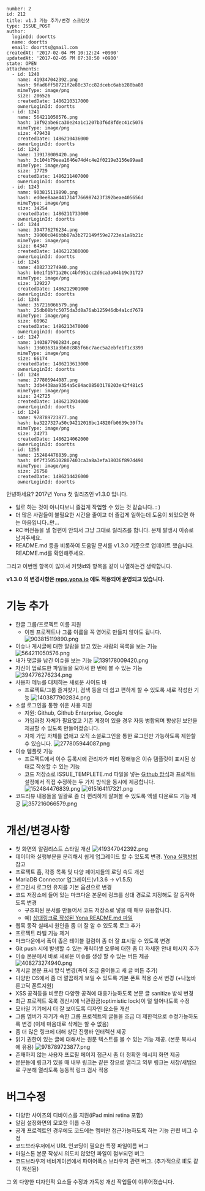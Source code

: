 ```
number: 2
id: 212
title: v1.3 기능 추가/변경 스크린샷
type: ISSUE_POST
author:
  loginId: doortts
  name: doortts
  email: doortts@gmail.com
createdAt: '2017-02-04 PM 10:12:24 +0900'
updatedAt: '2017-02-05 PM 07:38:50 +0900'
state: OPEN
attachments:
  - id: 1240
    name: 419347042392.png
    hash: 9fad6ff50721f2e80c37cc82dcebc6abb280ba80
    mimeType: image/png
    size: 206526
    createdDate: 1486210317000
    ownerLoginId: doortts
  - id: 1241
    name: 564211050576.png
    hash: 18f92abe6ca30e24a1c1207b3f6d8fdec41c5076
    mimeType: image/png
    size: 479438
    createdDate: 1486210436000
    ownerLoginId: doortts
  - id: 1242
    name: 139178009420.png
    hash: 3c104b79eea1646e74d4c4e2f0219e3156e99aa8
    mimeType: image/png
    size: 17729
    createdDate: 1486211407000
    ownerLoginId: doortts
  - id: 1243
    name: 903815119890.png
    hash: ed0ee8aae441714f766987423f392beae405656d
    mimeType: image/png
    size: 34254
    createdDate: 1486211733000
    ownerLoginId: doortts
  - id: 1244
    name: 394776276234.png
    hash: 39000c846bbb87a3b272149f59e2723ea1a9b21c
    mimeType: image/png
    size: 64347
    createdDate: 1486212380000
    ownerLoginId: doortts
  - id: 1245
    name: 408273274940.png
    hash: b0e1f1571a20cc4bf951cc2d6ca3a04b19c31727
    mimeType: image/png
    size: 129227
    createdDate: 1486212901000
    ownerLoginId: doortts
  - id: 1246
    name: 357216066579.png
    hash: 25db08bfc5075da3d8a76ab125946db4a1cd7679
    mimeType: image/png
    size: 60962
    createdDate: 1486213470000
    ownerLoginId: doortts
  - id: 1247
    name: 1403877902834.png
    hash: 13603631a3b60c885f66c7aec5a2ebfe1f1c3399
    mimeType: image/png
    size: 66174
    createdDate: 1486213613000
    ownerLoginId: doortts
  - id: 1248
    name: 277805944087.png
    hash: 3db4438aa9354a5c84ac08503178203e42f481c5
    mimeType: image/png
    size: 242725
    createdDate: 1486213934000
    ownerLoginId: doortts
  - id: 1249
    name: 978789723877.png
    hash: ba3227327a50c94212018bc14820fb0639c30f7e
    mimeType: image/png
    size: 24273
    createdDate: 1486214062000
    ownerLoginId: doortts
  - id: 1250
    name: 152484476839.png
    hash: 0f7f3505102807403ca3a8a3efa18036f897d490
    mimeType: image/png
    size: 26758
    createdDate: 1486214426000
    ownerLoginId: doortts
```
안녕하세요? 2017년 Yona 첫 릴리즈인 v1.3.0 입니다.

- 일로 하는 것이 아니다보니 즐겁게 작업할 수 있는 것 같습니다. : )
- 더 많은 사람들이 불필요한 시간을 줄이고 더 즐겁게 일하는데 도움이 되었으면 하는 마음입니다..만...
- RC 버전등을 낼 형편이 안되서 그냥 그대로 릴리즈를 합니다. 문제 발생시 이슈로 남겨주세요. 
-  README.md 등을 비롯하여 도움말 문서를 v1.3.0 기준으로 업데이트 했습니다. README.md를 확인해주세요.

그리고 이번엔 항목이 많아서 커밋id와 항목을 같이 나열하는건 생략합니다.

**v1.3.0 의 변경사항은 [repo.yona.io](https://repo.yona.io) 에도 적용되어 운영되고 있습니다.**

기능 추가
===
- 한글 그룹/프로젝트 이름 지원
  - 이젠 프로젝트나 그룹 이름을 꼭 영어로 만들지 않아도 됩니다.
![903815119890.png](/files/1243)
- 이슈나 게시글에 대한 알람을 받고 있는 사람의 목록을 보는 기능
![564211050576.png](/files/1241)
- 내가 댓글을 남긴 이슈을 보는 기능
![139178009420.png](/files/1242)
- 자신이 업로드한 파일들을 모아서 한 번에 볼 수 있는 기능
![394776276234.png](/files/1244)
- 사용자 메뉴를 대체하는 새로운 사이드 바
  - 프로젝트/그룹 즐겨찾기, 검색 등을 더 쉽고 편하게 할 수 있도록 새로 작성한 기능
![1403877902834.png](/files/1247)
- 소셜 로그인을 통한 쉬운 사용 지원
  - 지원: Github, Github Enterprise, Google 
  - 가입과정 자체가 필요없고 기존 계정이 있을 경우 자동 병합되며 향상된 보안을 제공할 수 있도록 만들어졌습니다.
  - 자체 가입 자체를 없애고 오직 소셜로그인을 통한 로그인만 가능하도록 제한할 수 있습니다.
![277805944087.png](/files/1248)
- 이슈 템플릿 기능
  - 프로젝트에서 이슈 등록시에 관리자가 미리 정해놓은 이슈 템플릿이 표시된 상태로 작성할 수 있는 기능
  - 코드 저장소로 ISSUE_TEMPLETE.md 파일을 넣는 [Github 방식](https://help.github.com/articles/creating-an-issue-template-for-your-repository/)과 프로젝트 설정에서 직접 수정하는 두 가지 방식을 동시에 제공합니다.
![152484476839.png](/files/1250)
![615164117321.png](/files/1251)
- 코드리뷰 내용들을 일괄로 좀 더 편리하게 살펴볼 수 있도록 엑셀 다운로드 기능 제공
![357216066579.png](/files/1246)



개선/변경사항
===
- 첫 화면의 알림리스트 스타일 개선
![419347042392.png](/files/1240)
- 데이터와 실행부분을 분리해서 쉽게 업그레이드 할 수 있도록 변경. [Yona 실행방법](https://github.com/yona-projects/yona/blob/master/docs/ko/yona-run-and-restart.md) 참고
- 프로젝트 홈, 각종 목록 및 다양 페이지들의 로딩 속도 개선
- MariaDB Connector 업그레이드(v1.3.6 -> v1.5.5)
- 로그인시 로그인 유지를 기본 옵션으로 변경
- 코드 저장소에 들어 있는 마크다운 본문에 링크를 상대 경로로 지정해도 잘 동작하도록 변경
   - 구조화된 문서를 만들어서 코드 저장소로 넣을 때 매우 유용합니다. 
   - 예) [상대링크로 작성된 Yona README.md 파일](https://repo.yona.io/yona-projects/yona/code/next/README.md#yb-header-yona-실행-및-업그레이드-백업-및-복구-문제-해결)
- 웹훅 동작 실패시 원인을 좀 더 잘 알 수 있도록 로그 추가
- 프로젝트 라벨 기능 제거
- 마크다운에서 폭이 좁은 테이블 컬럼이 좀 더 잘 표시될 수 있도록 변경
- Git push 시에 발생할 수 있는 캐릭터셋 오류에 대한 좀 더 자세한 안내 메시지 추가
- 이슈 본문에서 바로 새로운 이슈를 생성 할 수 있는 버튼 제공
![408273274940.png](/files/1245)
- 게시글 본문 표시 방식 변경(폭이 조금 줄어들고 새 글 버튼 추가)
- 다양한 OS에서 좀 더 깔끔하게 보일 수 있도록 기본 폰트 적용 순서 변경 (+나눔바른고딕 폰트지원)
- XSS 공격등을 비롯한 다양한 공격에 대응가능하도록 본문 글 sanitize 방식 변경 
- 최근 프로젝트 목록 갱신시에 낙관잠금(optimistic lock)이 덜 일어나도록 수정
- 모바일 기기에서 더 잘 보이도록 디자인 요소들 개선
- 그룹 멤버가 자기가 속한 그룹 프로젝트의 글들을 조금 더 제한적으로 수정가능하도록 변경 (이제 마음대로 삭제는 할 수 없음)
- 좀 더 많은 링크에 대해 상단 진행바 인터렉션 제공
- 읽기 권한이 있는 글에 대해서는 원문 텍스트를 볼 수 있는 기능 제공. (본문 복사시에 유용)
![978789723877.png](/files/1249)
- 존재하지 않는 사용자 프로필 페이지 접근시 좀 더 정확한 메시지 화면 제공
- 본문등에 링크가 있을 때 내부 링크는 같은 창으로 열리고 외부 링크는 새창/새탭으로 구분해 열리도록 능동적 링크 검사 적용



버그수정
===
- 다양한 사이즈의 디바이스를 지원(iPad mini retina 포함)
- 알림 설정화면의 모호한 이름 수정
- 공개 프로젝트인 경우에도 코드에는 멤버만 접근가능하도록 하는 기능 관련 버그 수정
- 코드브라우저에서 URL 인코딩이 필요한 특정 파일이름 버그 
- 마일스톤 본문 작성시 의도치 않았던 파일이 첨부되던 버그
- 코드브라우저 네비게이션에서 파이어폭스 브라우저 관련 버그. (추가적으로 IE도 같이 개선됨)

그 외 다양한 디자인적 요소들 수정과 가독성 개선 작업들이 이루어졌습니다.